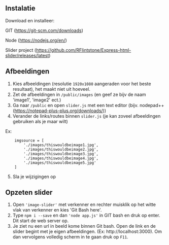 ## Instalatie
Download en installeer:

GIT (https://git-scm.com/downloads)

Node (https://nodejs.org/en/)

Slider project (https://github.com/RFlintstone/Express-html-slider/releases/latest)

## Afbeeldingen
1) Kies afbeeldingen (resolutie `1920x1080` aangeraden voor het beste resultaat), het maakt niet uit hoeveel.
2) Zet de afbeeldingen in `/public/images` (en geef ze bijv de naam 'image1', 'image2' ect.)
3) Ga naar `/public` en open `slider.js` met een text editor (bijv. nodepad++ (https://notepad-plus-plus.org/downloads/))
4) Verander de links/routes binnen `slider.js` (je kan zoveel afbeeldingen gebruiken als je maar wilt)

Ex: 

```
    imgsource = [
        './images/thiswouldbeimage1.jpg',
        './images/thiswouldbeimage2.jpg',
        './images/thiswouldbeimage3.jpg',
        './images/thiswouldbeimage4.jpg',
        './images/thiswouldbeimage5.jpg'
    ]
```

5) Sla je wijzigingen op

## Opzeten slider

1) Open `'image-slider'` met verkenner en rechter muisklik op het witte vlak van verkenner
en kies 'Git Bash here'.
2) Type `npm i --save` en dan `'node app.js'` in GIT bash en druk op enter. Dit start de web server op.
3) Je ziet nu een url in beeld kome binnen Git bash. Open de link en de slider begint met je eigen afbeeldingen.
(Ex: http://localhost:3000). Om dan vervolgens volledig scherm in te gaan druk op `F11`.